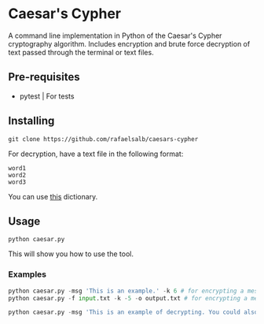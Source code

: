 # Caesar's Cypher
A command line implementation in Python of the Caesar's Cypher cryptography algorithm. Includes encryption and brute force decryption of text passed through the terminal or text files.

## Pre-requisites
- pytest | For tests

## Installing
```git
git clone https://github.com/rafaelsalb/caesars-cypher
```
For decryption, have a text file in the following format:
```
word1
word2
word3
```
You can use [this](https://github.com/dwyl/english-words/blob/master/words_alpha.txt) dictionary.

## Usage
```
python caesar.py
```
This will show you how to use the tool.

### Examples
```python
python caesar.py -msg 'This is an example.' -k 6 # for encrypting a message from the terminal.
python caesar.py -f input.txt -k -5 -o output.txt # for encrypting a message from a file.

python caesar.py -msg 'This is an example of decrypting. You could also use -f for getting text from a file.' -d -dict dictionary.txt
